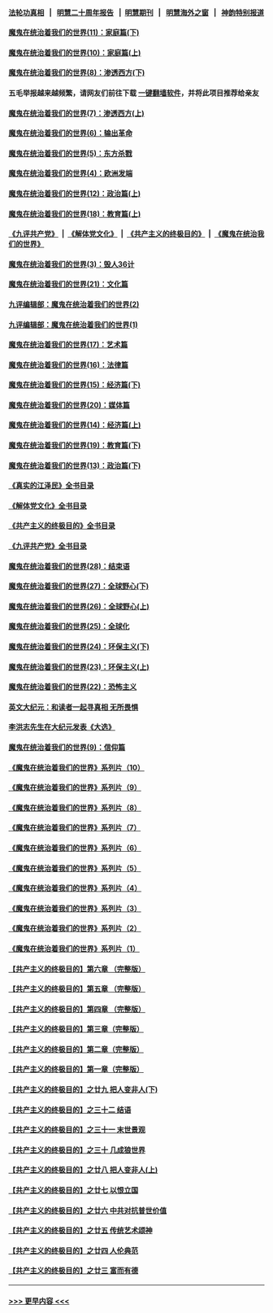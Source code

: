 #### [法轮功真相](https://github.com/gfw-breaker/truth/blob/master/README.md?t=0) &nbsp;&nbsp;|&nbsp;&nbsp; [明慧二十周年报告](https://github.com/gfw-breaker/mh-reports/blob/master/README.md?t=0) &nbsp;&nbsp;|&nbsp;&nbsp;[明慧期刊](https://github.com/gfw-breaker/mh-qikan) &nbsp;&nbsp;|&nbsp;&nbsp; [明慧海外之窗](https://github.com/gfw-breaker/mh-news/blob/master/README.md?t=0) &nbsp;&nbsp;|&nbsp;&nbsp; [神韵特别报道](https://github.com/gfw-breaker/mh-news/blob/master/shenyun.md?t=0)
#### [魔鬼在统治着我们的世界(11)：家庭篇(下)](../pages/nsc422/n10440961.md?t=12170401) 
#### [魔鬼在统治着我们的世界(10)：家庭篇(上)](../pages/nsc422/n10435448.md?t=12170401) 
#### [魔鬼在统治着我们的世界(8)：渗透西方(下)](../pages/nsc422/n10429603.md?t=12170401) 
#### 五毛举报越来越频繁，请网友们前往下载 [一键翻墙软件](https://github.com/gfw-breaker/ssr-accounts)，并将此项目推荐给亲友
#### [魔鬼在统治着我们的世界(7)：渗透西方(上)](../pages/nsc422/n10426013.md?t=12170401) 
#### [魔鬼在统治着我们的世界(6)：输出革命](../pages/nsc422/n10421536.md?t=12170401) 
#### [魔鬼在统治着我们的世界(5)：东方杀戮](../pages/nsc422/n10417707.md?t=12170401) 
#### [魔鬼在统治着我们的世界(4)：欧洲发端](../pages/nsc422/n10414890.md?t=12170401) 
#### [魔鬼在统治着我们的世界(12)：政治篇(上)](../pages/nsc422/n10444576.md?t=12170401) 
#### [魔鬼在统治着我们的世界(18)：教育篇(上)](../pages/nsc422/n10526970.md?t=12170401) 
#### [《九评共产党》](https://github.com/begood0513/9ping.md/blob/master/README.md) &nbsp;|&nbsp; [《解体党文化》](../../../../jtdwh.md/blob/master/README.md)  &nbsp;|&nbsp; [《共产主义的终极目的》](../../../../gczydzjmd.md/blob/master/README.md) &nbsp;|&nbsp; [《魔鬼在统治我们的世界》](../../../../mgztzwmdsj.md/blob/master/README.md) 
#### [魔鬼在统治着我们的世界(3)：毁人36计](../pages/nsc422/n10411583.md?t=12170401) 
#### [魔鬼在统治着我们的世界(21)：文化篇](../pages/nsc422/n10597706.md?t=12170401) 
#### [九评编辑部：魔鬼在统治着我们的世界(2)](../pages/nsc422/n10410036.md?t=12170401) 
#### [九评编辑部：魔鬼在统治着我们的世界(1)](../pages/nsc422/n10406825.md?t=12170401) 
#### [魔鬼在统治着我们的世界(17)：艺术篇](../pages/nsc422/n10499093.md?t=12170401) 
#### [魔鬼在统治着我们的世界(16)：法律篇](../pages/nsc422/n10485969.md?t=12170401) 
#### [魔鬼在统治着我们的世界(15)：经济篇(下)](../pages/nsc422/n10469975.md?t=12170401) 
#### [魔鬼在统治着我们的世界(20)：媒体篇](../pages/nsc422/n10586579.md?t=12170401) 
#### [魔鬼在统治着我们的世界(14)：经济篇(上)](../pages/nsc422/n10457370.md?t=12170401) 
#### [魔鬼在统治着我们的世界(19)：教育篇(下)](../pages/nsc422/n10564808.md?t=12170401) 
#### [魔鬼在统治着我们的世界(13)：政治篇(下)](../pages/nsc422/n10448270.md?t=12170401) 
#### [《真实的江泽民》全书目录](../pages/nsc422/n13721399.md?t=12170401) 
#### [《解体党文化》全书目录](../pages/nsc422/n13721157.md?t=12170401) 
#### [《共产主义的终极目的》全书目录](../pages/nsc422/n13721048.md?t=12170401) 
#### [《九评共产党》全书目录](../pages/nsc422/n13708085.md?t=12170401) 
#### [魔鬼在统治着我们的世界(28)：结束语](../pages/nsc422/n10936246.md?t=12170401) 
#### [魔鬼在统治着我们的世界(27)：全球野心(下)](../pages/nsc422/n10928319.md?t=12170401) 
#### [魔鬼在统治着我们的世界(26)：全球野心(上)](../pages/nsc422/n10900318.md?t=12170401) 
#### [魔鬼在统治着我们的世界(25)：全球化](../pages/nsc422/n10788205.md?t=12170401) 
#### [魔鬼在统治着我们的世界(24)：环保主义(下)](../pages/nsc422/n10695307.md?t=12170401) 
#### [魔鬼在统治着我们的世界(23)：环保主义(上)](../pages/nsc422/n10688613.md?t=12170401) 
#### [魔鬼在统治着我们的世界(22)：恐怖主义](../pages/nsc422/n10614727.md?t=12170401) 
#### [英文大纪元：和读者一起寻真相 无所畏惧](../pages/nsc422/n12542027.md?t=12170401) 
#### [李洪志先生在大纪元发表《大选》](../pages/nsc422/n12534746.md?t=12170401) 
#### [魔鬼在统治着我们的世界(9)：信仰篇](../pages/nsc422/n10432159.md?t=12170401) 
#### [《魔鬼在统治着我们的世界》系列片（10）](../pages/nsc422/n12292670.md?t=12170401) 
#### [《魔鬼在统治着我们的世界》系列片（9）](../pages/nsc422/n12290859.md?t=12170401) 
#### [《魔鬼在统治着我们的世界》系列片（8）](../pages/nsc422/n12287445.md?t=12170401) 
#### [《魔鬼在统治着我们的世界》系列片（7）](../pages/nsc422/n12283425.md?t=12170401) 
#### [《魔鬼在统治着我们的世界》系列片（6）](../pages/nsc422/n12282314.md?t=12170401) 
#### [《魔鬼在统治着我们的世界》系列片（5）](../pages/nsc422/n12281419.md?t=12170401) 
#### [《魔鬼在统治着我们的世界》系列片（4）](../pages/nsc422/n12274024.md?t=12170401) 
#### [《魔鬼在统治着我们的世界》系列片（3）](../pages/nsc422/n12271322.md?t=12170401) 
#### [《魔鬼在统治着我们的世界》系列片（2）](../pages/nsc422/n12269049.md?t=12170401) 
#### [《魔鬼在统治着我们的世界》系列片（1）](../pages/nsc422/n12267575.md?t=12170401) 
#### [【共产主义的终极目的】第六章 （完整版）](../pages/nsc422/n11428913.md?t=12170401) 
#### [【共产主义的终极目的】第五章 （完整版）](../pages/nsc422/n11428912.md?t=12170401) 
#### [【共产主义的终极目的】第四章 （完整版）](../pages/nsc422/n11428907.md?t=12170401) 
#### [【共产主义的终极目的】第三章（完整版）](../pages/nsc422/n11428848.md?t=12170401) 
#### [【共产主义的终极目的】第二章（完整版）](../pages/nsc422/n11428831.md?t=12170401) 
#### [【共产主义的终极目的】第一章（完整版）](../pages/nsc422/n11417651.md?t=12170401) 
#### [【共产主义的终极目的】之廿九 把人变非人(下)](../pages/nsc422/n11344140.md?t=12170401) 
#### [【共产主义的终极目的】之三十二 结语](../pages/nsc422/n11360535.md?t=12170401) 
#### [【共产主义的终极目的】之三十一 末世景观](../pages/nsc422/n11351129.md?t=12170401) 
#### [【共产主义的终极目的】之三十 几成狼世界](../pages/nsc422/n11348280.md?t=12170401) 
#### [【共产主义的终极目的】之廿八 把人变非人(上)](../pages/nsc422/n11340492.md?t=12170401) 
#### [【共产主义的终极目的】之廿七 以恨立国](../pages/nsc422/n11336944.md?t=12170401) 
#### [【共产主义的终极目的】之廿六 中共对抗普世价值](../pages/nsc422/n11324785.md?t=12170401) 
#### [【共产主义的终极目的】之廿五 传统艺术颂神](../pages/nsc422/n11296396.md?t=12170401) 
#### [【共产主义的终极目的】之廿四 人伦典范](../pages/nsc422/n11296397.md?t=12170401) 
#### [【共产主义的终极目的】之廿三 富而有德](../pages/nsc422/n11283598.md?t=12170401) 

----
#### [ >>> 更早内容 <<< ](../indexes/nsc422-earlier.md)
